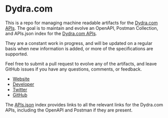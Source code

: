 # Dydra.comThis is a repo for managing machine readable artifacts for the [Dydra.com APIs](http://dydra.com). The goal is to maintain and evolve an OpenAPI, Postman Collection, and APIs.json index for the [Dydra.com APIs](http://dydra.com).They are a constant work in progress, and will be updated on a regular basis when new information is added, or more of the specifications are supported.Feel free to submit a pull request to evolve any of the artifacts, and leave GitHub issues if you have any questions, comments, or feedback.- [Website](http://dydra.com)- [Developer](http://dydra.com)- [Twitter](https://twitter.com/dydradata)- [GitHub](https://github.com/dydra)The [APIs.json](https://github.com/api-evangelist/dydra-com/blob/master/apis.json) index provides links to all the relevant links for the Dydra.com APIs, including the OpenAPI and Postman if they are present.